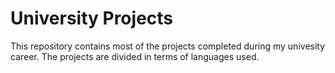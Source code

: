 <h1>University Projects</h1>

This repository contains most of the projects completed during my univesity career. The projects are divided in terms of languages used.

